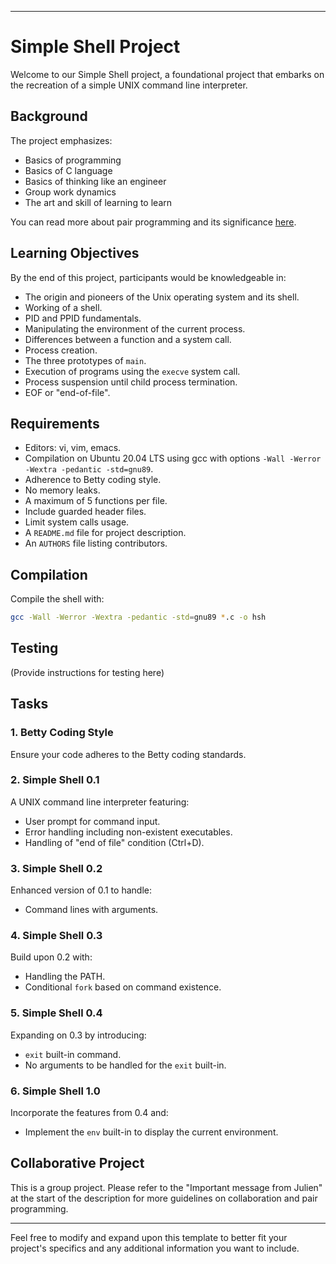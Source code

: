

---

# Simple Shell Project

Welcome to our Simple Shell project, a foundational project that embarks on the recreation of a simple UNIX command line interpreter.

## Background

The project emphasizes:

- Basics of programming
- Basics of C language
- Basics of thinking like an engineer
- Group work dynamics
- The art and skill of learning to learn

You can read more about pair programming and its significance [here](https://intranet.alxswe.com/concepts/121).

## Learning Objectives

By the end of this project, participants would be knowledgeable in:

- The origin and pioneers of the Unix operating system and its shell.
- Working of a shell.
- PID and PPID fundamentals.
- Manipulating the environment of the current process.
- Differences between a function and a system call.
- Process creation.
- The three prototypes of `main`.
- Execution of programs using the `execve` system call.
- Process suspension until child process termination.
- EOF or "end-of-file".

## Requirements

- Editors: vi, vim, emacs.
- Compilation on Ubuntu 20.04 LTS using gcc with options `-Wall -Werror -Wextra -pedantic -std=gnu89`.
- Adherence to Betty coding style.
- No memory leaks.
- A maximum of 5 functions per file.
- Include guarded header files.
- Limit system calls usage.
- A `README.md` file for project description.
- An `AUTHORS` file listing contributors.

## Compilation

Compile the shell with:

```bash
gcc -Wall -Werror -Wextra -pedantic -std=gnu89 *.c -o hsh
```

## Testing

(Provide instructions for testing here)

## Tasks

### 1. Betty Coding Style

Ensure your code adheres to the Betty coding standards.

### 2. Simple Shell 0.1

A UNIX command line interpreter featuring:

- User prompt for command input.
- Error handling including non-existent executables.
- Handling of "end of file" condition (Ctrl+D).

### 3. Simple Shell 0.2

Enhanced version of 0.1 to handle:

- Command lines with arguments.

### 4. Simple Shell 0.3

Build upon 0.2 with:

- Handling the PATH.
- Conditional `fork` based on command existence.

### 5. Simple Shell 0.4

Expanding on 0.3 by introducing:

- `exit` built-in command.
- No arguments to be handled for the `exit` built-in.

### 6. Simple Shell 1.0

Incorporate the features from 0.4 and:

- Implement the `env` built-in to display the current environment.

## Collaborative Project

This is a group project. Please refer to the "Important message from Julien" at the start of the description for more guidelines on collaboration and pair programming.

---

Feel free to modify and expand upon this template to better fit your project's specifics and any additional information you want to include.
